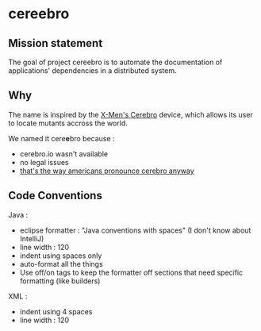 # cereebro

## Mission statement

The goal of project cereebro is to automate the documentation of applications' dependencies in a distributed system.

## Why

The name is inspired by the [X-Men's Cerebro](https://en.wikipedia.org/wiki/Cerebro) device, which allows its user to locate mutants accross the world.

We named it cere**e**bro because : 

 * cerebro.io wasn't available
 * no legal issues
 * [that's the way americans pronounce cerebro anyway](https://www.youtube.com/watch?v=EFyYvdvUEqo)

## Code Conventions

Java :
 
  * eclipse formatter : "Java conventions with spaces" (I don't know about IntelliJ)
  * line width : 120
  * indent using spaces only
  * auto-format all the things
  * Use off/on tags to keep the formatter off sections that need specific formatting (like builders)

XML :

  * indent using 4 spaces
  * line width : 120
